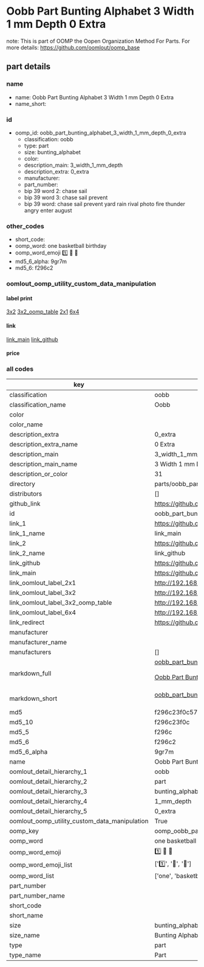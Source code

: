 # Oobb Part Bunting Alphabet 3 Width 1 mm Depth 0 Extra  

note: This is part of OOMP the Oopen Organization Method For Parts. For more details: https://github.com/oomlout/oomp_base

##  part details
  







### name
* name: Oobb Part Bunting Alphabet 3 Width 1 mm Depth 0 Extra
* name_short: 
### id
* oomp_id: oobb_part_bunting_alphabet_3_width_1_mm_depth_0_extra
  * classification: oobb
  * type: part
  * size: bunting_alphabet
  * color: 
  * description_main: 3_width_1_mm_depth
  * description_extra: 0_extra
  * manufacturer: 
  * part_number: 
  * bip 39 word 2: chase sail
  * bip 39 word 3: chase sail prevent
  * bip 39 word: chase sail prevent yard rain rival photo fire thunder angry enter august

### other_codes
* short_code: 
* oomp_word: one basketball birthday
* oomp_word_emoji :one: :basketball: :birthday:
* md5_6_alpha: 9gr7m
* md5_6: f296c2






### oomlout_oomp_utility_custom_data_manipulation
#### label print
[3x2](http://192.168.1.245:1112/?label=oomp%209gr7m)
[3x2_oomp_table](http://192.168.1.108:1112/?label=oomp%209gr7m)
[2x1](http://192.168.1.242:1112/?label=oomp%209gr7m)
[6x4](http://192.168.1.55:1112/?label=oomp%209gr7m)    

#### link

[link_main](https://github.com/oomlout/oomlout_oomp_version_1_messy/tree/main/parts/oobb_part_bunting_alphabet_3_width_1_mm_depth_0_extra) [link_github](https://github.com/oomlout/oomlout_oomp_version_1_messy/tree/main/parts/oobb_part_bunting_alphabet_3_width_1_mm_depth_0_extra)                             

#### price







### all codes 
| key | value |  
| --- | --- |  
| classification | oobb |  
| classification_name | Oobb |  
| color |  |  
| color_name |  |  
| description_extra | 0_extra |  
| description_extra_name | 0 Extra |  
| description_main | 3_width_1_mm_depth |  
| description_main_name | 3 Width 1 mm Depth |  
| description_or_color | 31 |  
| directory | parts/oobb_part_bunting_alphabet_3_width_1_mm_depth_0_extra |  
| distributors | [] |  
| github_link | https://github.com/oomlout/oomlout_oomp_part_src/tree/main/parts/oobb_part_bunting_alphabet_3_width_1_mm_depth_0_extra |  
| id | oobb_part_bunting_alphabet_3_width_1_mm_depth_0_extra |  
| link_1 | https://github.com/oomlout/oomlout_oomp_version_1_messy/tree/main/parts/oobb_part_bunting_alphabet_3_width_1_mm_depth_0_extra |  
| link_1_name | link_main |  
| link_2 | https://github.com/oomlout/oomlout_oomp_version_1_messy/tree/main/parts/oobb_part_bunting_alphabet_3_width_1_mm_depth_0_extra |  
| link_2_name | link_github |  
| link_github | https://github.com/oomlout/oomlout_oomp_version_1_messy/tree/main/parts/oobb_part_bunting_alphabet_3_width_1_mm_depth_0_extra |  
| link_main | https://github.com/oomlout/oomlout_oomp_version_1_messy/tree/main/parts/oobb_part_bunting_alphabet_3_width_1_mm_depth_0_extra |  
| link_oomlout_label_2x1 | http://192.168.1.242:1112/?label=oomp%209gr7m |  
| link_oomlout_label_3x2 | http://192.168.1.245:1112/?label=oomp%209gr7m |  
| link_oomlout_label_3x2_oomp_table | http://192.168.1.108:1112/?label=oomp%209gr7m |  
| link_oomlout_label_6x4 | http://192.168.1.55:1112/?label=oomp%209gr7m |  
| link_redirect | https://github.com/oomlout/oomlout_oomp_version_1_messy/tree/main/parts/oobb_part_bunting_alphabet_3_width_1_mm_depth_0_extra |  
| manufacturer |  |  
| manufacturer_name |  |  
| manufacturers | [] |  
| markdown_full | [oobb_part_bunting_alphabet_3_width_1_mm_depth_0_extra](none)<br>[](none)<br>[Oobb Part Bunting Alphabet 3 Width 1 Mm Depth 0 Extra](none)<br><br> |  
| markdown_short | [oobb_part_bunting_alphabet_3_width_1_mm_depth_0_extra](none)<br><br> |  
| md5 | f296c23f0c573476ead88fed54af8935 |  
| md5_10 | f296c23f0c |  
| md5_5 | f296c |  
| md5_6 | f296c2 |  
| md5_6_alpha | 9gr7m |  
| name | Oobb Part Bunting Alphabet 3 Width 1 mm Depth 0 Extra |  
| oomlout_detail_hierarchy_1 | oobb |  
| oomlout_detail_hierarchy_2 | part |  
| oomlout_detail_hierarchy_3 | bunting_alphabet |  
| oomlout_detail_hierarchy_4 | 1_mm_depth |  
| oomlout_detail_hierarchy_5 | 0_extra |  
| oomlout_oomp_utility_custom_data_manipulation | True |  
| oomp_key | oomp_oobb_part_bunting_alphabet_3_width_1_mm_depth_0_extra |  
| oomp_word | one basketball birthday |  
| oomp_word_emoji | :one: :basketball: :birthday: |  
| oomp_word_emoji_list | [':one:', ':basketball:', ':birthday:'] |  
| oomp_word_list | ['one', 'basketball', 'birthday'] |  
| part_number |  |  
| part_number_name |  |  
| short_code |  |  
| short_name |  |  
| size | bunting_alphabet |  
| size_name | Bunting Alphabet |  
| type | part |  
| type_name | Part |  
